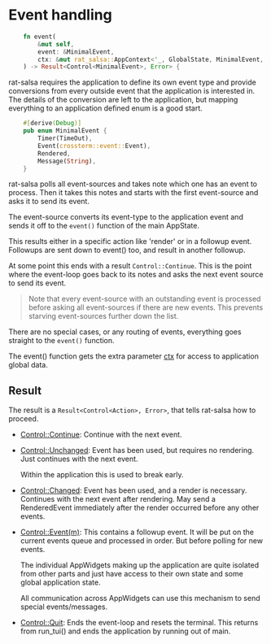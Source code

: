 
# Event handling


```rust
    fn event(
        &mut self,
        event: &MinimalEvent,
        ctx: &mut rat_salsa::AppContext<'_, GlobalState, MinimalEvent, Error>,
    ) -> Result<Control<MinimalEvent>, Error> {
```
rat-salsa requires the application to define its own event
type and provide conversions from every outside event
that the application is interested in. The details of the 
conversion are left to the application, but mapping everything
to an application defined enum is a good start.

```rust
    #[derive(Debug)]
    pub enum MinimalEvent {
        Timer(TimeOut),
        Event(crossterm::event::Event),
        Rendered,
        Message(String),
    }
```
rat-salsa polls all event-sources and takes note which one
has an event to process. Then it takes this notes and 
starts with the first event-source and asks it to send
its event. 

The event-source converts its event-type to the application
event and sends it off to the `event()` function of the
main AppState. 

This results either in a specific action like 'render' or
in a followup event. Followups are sent down to event() too,
and result in another followup. 

At some point this ends with a result `Control::Continue`.
This is the point where the event-loop goes back to its 
notes and asks the next event source to send its event.

> Note that every event-source with an outstanding event
> is processed before asking all event-sources if there
> are new events. This prevents starving event-sources
> further down the list.

There are no special cases, or any routing of events, 
everything goes straight to the `event()` function.

The event() function gets the extra parameter 
[ctx][refAppContext] for access to application global data.

## Result

The result is a `Result<Control<Action>, Error>`, that tells
rat-salsa how to proceed.

- [Control::Continue][refControl]: Continue with the next event.
  
- [Control::Unchanged][refControl]: Event has been used, but
  requires no rendering. Just continues with the next event.
  
  Within the application this is used to break early.
  
- [Control::Changed][refControl]: Event has been used, and
  a render is necessary. Continues with the next event after
  rendering. May send a RenderedEvent immediately after 
  the render occurred before any other events. 
  
- [Control::Event(m)][refControl]: This contains a followup
  event. It will be put on the current events queue and 
  processed in order. But before polling for new events.

  The individual AppWidgets making up the application are quite
  isolated from other parts and just have access to their own
  state and some global application state.
  
  All communication across AppWidgets can use this mechanism
  to send special events/messages.
  
- [Control::Quit][refControl]: Ends the event-loop and resets the
  terminal. This returns from run_tui() and ends the application
  by running out of main.
   
  
  
[refRatEvent]: https://docs.rs/rat-event/latest/rat_event/

[refControl]: https://docs.rs/rat-salsa/latest/rat_salsa/enum.Control.html

[refRatWidget]: https://docs.rs/rat-widget/latest/rat_widget/

[refAppContext]: https://docs.rs/rat-salsa/latest/rat_salsa/struct.AppContext.html

[refConsumedEvent]: https://docs.rs/rat-event/latest/rat_event/trait.ConsumedEvent.html
